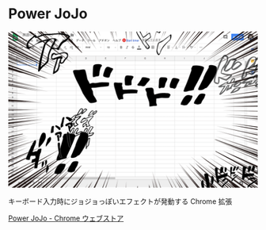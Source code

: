 # Power JoJo

![](screenshots/2-1280x800.png)

キーボード入力時にジョジョっぽいエフェクトが発動する Chrome 拡張

[Power JoJo - Chrome ウェブストア](https://chrome.google.com/webstore/detail/power-jojo/jmbpbefdpfhenpmkomolgmnhnpnbbchj)
